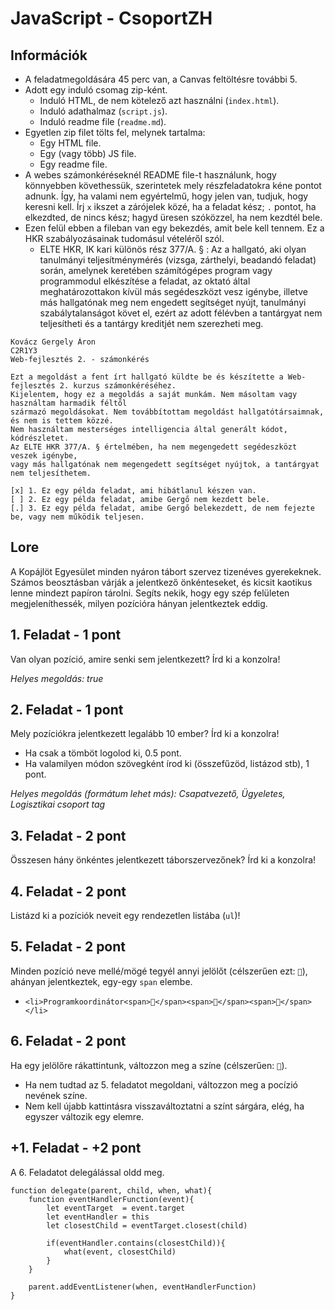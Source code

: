 # JavaScript - CsoportZH

## Információk
- A feladatmegoldására 45 perc van, a Canvas feltöltésre további 5.
- Adott egy induló csomag zip-ként.
    - Induló HTML, de nem kötelező azt használni (`index.html`).
    - Induló adathalmaz (`script.js`).
    - Induló readme file (`readme.md`).
- Egyetlen zip filet tölts fel, melynek tartalma:
    - Egy HTML file.
    - Egy (vagy több) JS file.
    - Egy readme file.
- A webes számonkéréseknél README file-t használunk, hogy könnyebben követhessük, szerintetek mely részfeladatokra kéne pontot adnunk. Így, ha valami nem egyértelmű, hogy jelen van, tudjuk, hogy keresni kell. Írj `x` ikszet a zárójelek közé, ha a feladat kész; `.` pontot, ha elkezdted, de nincs kész; hagyd üresen szóközzel, ha nem kezdtél bele.
- Ezen felül ebben a fileban van egy bekezdés, amit bele kell tennem. Ez a HKR szabályozásainak tudomásul vételéről szól.
    - ELTE HKR, IK kari különös rész 377/A. § : Az a hallgató, aki olyan tanulmányi teljesítménymérés (vizsga, zárthelyi, beadandó feladat) során, amelynek keretében számítógépes program vagy programmodul elkészítése a feladat, az oktató által meghatározottakon kívül más segédeszközt vesz igénybe, illetve más hallgatónak meg nem engedett segítséget nyújt, tanulmányi szabálytalanságot követ el, ezért az adott félévben a tantárgyat nem teljesítheti és a tantárgy kreditjét nem szerezheti meg.
```
Kovácz Gergely Áron
C2R1Y3
Web-fejlesztés 2. - számonkérés

Ezt a megoldást a fent írt hallgató küldte be és készítette a Web-fejlesztés 2. kurzus számonkéréséhez.
Kijelentem, hogy ez a megoldás a saját munkám. Nem másoltam vagy használtam harmadik féltől 
származó megoldásokat. Nem továbbítottam megoldást hallgatótársaimnak, és nem is tettem közzé. 
Nem használtam mesterséges intelligencia által generált kódot, kódrészletet.
Az ELTE HKR 377/A. § értelmében, ha nem megengedett segédeszközt veszek igénybe,
vagy más hallgatónak nem megengedett segítséget nyújtok, a tantárgyat nem teljesíthetem.

[x] 1. Ez egy példa feladat, ami hibátlanul készen van.
[ ] 2. Ez egy példa feladat, amibe Gergő nem kezdett bele.
[.] 3. Ez egy példa feladat, amibe Gergő belekezdett, de nem fejezte be, vagy nem működik teljesen.
```

## Lore
A Kopájlöt Egyesület minden nyáron tábort szervez tizenéves gyerekeknek. Számos beosztásban várják a jelentkező önkénteseket, és kicsit kaotikus lenne mindezt papíron tárolni. Segíts nekik, hogy egy szép felületen megjeleníthessék, milyen pozícióra hányan jelentkeztek eddig.

## 1. Feladat - 1 pont
Van olyan pozíció, amire senki sem jelentkezett? Írd ki a konzolra!

*Helyes megoldás: true*

## 2. Feladat - 1 pont
Mely pozíciókra jelentkezett legalább 10 ember? Írd ki a konzolra!
- Ha csak a tömböt logolod ki, 0.5 pont.
- Ha valamilyen módon szövegként írod ki (összefűzöd, listázod stb), 1 pont.

*Helyes megoldás (formátum lehet más): Csapatvezető, Ügyeletes, Logisztikai csoport tag*

## 3. Feladat - 2 pont
Összesen hány önkéntes jelentkezett táborszervezőnek? Írd ki a konzolra!

## 4. Feladat - 2 pont
Listázd ki a pozíciók neveit egy rendezetlen listába (`ul`)!

## 5. Feladat - 2 pont
Minden pozíció neve mellé/mögé tegyél annyi jelölőt (célszerűen ezt: `💛`), ahányan jelentkeztek, egy-egy `span` elembe.
- `<li>Programkoordinátor<span>💛</span><span>💛</span><span>💛</span></li>`

## 6. Feladat - 2 pont
Ha egy jelölőre rákattintunk, változzon meg a színe (célszerűen: `💚`).
- Ha nem tudtad az 5. feladatot megoldani, változzon meg a pocízió nevének színe.
- Nem kell újabb kattintásra visszaváltoztatni a színt sárgára, elég, ha egyszer változik egy elemre.

## +1. Feladat - +2 pont
A 6. Feladatot delegálással oldd meg.
```JS
function delegate(parent, child, when, what){
    function eventHandlerFunction(event){
        let eventTarget  = event.target
        let eventHandler = this
        let closestChild = eventTarget.closest(child)

        if(eventHandler.contains(closestChild)){
            what(event, closestChild)
        }
    }

    parent.addEventListener(when, eventHandlerFunction)
}
```